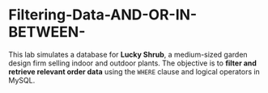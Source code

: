 # Filtering-Data-AND-OR-IN-BETWEEN-
This lab simulates a database for **Lucky Shrub**, a medium-sized garden design firm selling indoor and outdoor plants.   The objective is to **filter and retrieve relevant order data** using the `WHERE` clause and logical operators in MySQL.
